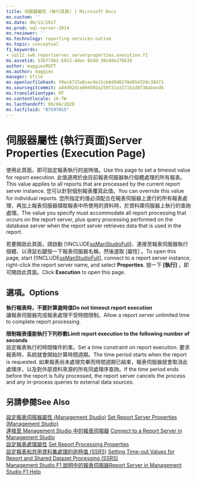 ```yaml
---
title: 伺服器屬性 (執行頁面) | Microsoft Docs
ms.custom: ''
ms.date: 06/13/2017
ms.prod: sql-server-2014
ms.reviewer: ''
ms.technology: reporting-services-native
ms.topic: conceptual
f1_keywords:
- sql12.swb.reportserver.serverproperties.execution.f1
ms.assetid: 53b77db1-b013-4dac-82dd-30c0de276639
author: maggiesMSFT
ms.author: maggies
manager: kfile
ms.openlocfilehash: f0ec8725a0cec9e15cb6d8402f8d654320c38471
ms.sourcegitcommit: ad4d92dce894592a259721a1571b1d8736abacdb
ms.translationtype: MT
ms.contentlocale: zh-TW
ms.lasthandoff: 08/04/2020
ms.locfileid: "87597015"
---
```

# <a name="server-properties-execution-page"></a><span data-ttu-id="9a181-102">伺服器屬性 (執行頁面)</span><span class="sxs-lookup"><span data-stu-id="9a181-102">Server Properties (Execution Page)</span></span>
  <span data-ttu-id="9a181-103">使用此頁面，即可設定報表執行的逾時值。</span><span class="sxs-lookup"><span data-stu-id="9a181-103">Use this page to set a timeout value for report execution.</span></span> <span data-ttu-id="9a181-104">此值適用於由目前報表伺服器執行個體處理的所有報表。</span><span class="sxs-lookup"><span data-stu-id="9a181-104">This value applies to all reports that are processed by the current report server instance.</span></span> <span data-ttu-id="9a181-105">您可以針對個別報表覆寫此值。</span><span class="sxs-lookup"><span data-stu-id="9a181-105">You can override this value for individual reports.</span></span> <span data-ttu-id="9a181-106">您所指定的值必須配合在報表伺服器上進行的所有報表處理，再加上報表伺服器擷取報表中所使用的資料時，於資料庫伺服器上執行的查詢處理。</span><span class="sxs-lookup"><span data-stu-id="9a181-106">The value you specify must accommodate all report processing that occurs on the report server, plus query processing performed on the database server when the report server retrieves data that is used in the report.</span></span>  
  
 <span data-ttu-id="9a181-107">若要開啟此頁面，請啟動 [!INCLUDE[ssManStudioFull](../../includes/ssmanstudiofull-md.md)]、連接至報表伺服器執行個體、以滑鼠右鍵按一下報表伺服器名稱，然後選取 [屬性]  。</span><span class="sxs-lookup"><span data-stu-id="9a181-107">To open this page, start [!INCLUDE[ssManStudioFull](../../includes/ssmanstudiofull-md.md)], connect to a report server instance, right-click the report server name, and select **Properties**.</span></span> <span data-ttu-id="9a181-108">按一下 **[執行]** ，即可開啟此頁面。</span><span class="sxs-lookup"><span data-stu-id="9a181-108">Click **Execution** to open this page.</span></span>  
  
## <a name="options"></a><span data-ttu-id="9a181-109">選項。</span><span class="sxs-lookup"><span data-stu-id="9a181-109">Options</span></span>  
 <span data-ttu-id="9a181-110">**執行報表時，不要計算逾時值**</span><span class="sxs-lookup"><span data-stu-id="9a181-110">**Do not timeout report execution**</span></span>  
 <span data-ttu-id="9a181-111">讓報表伺服器完成報表處理不受時間限制。</span><span class="sxs-lookup"><span data-stu-id="9a181-111">Allow a report server unlimited time to complete report processing.</span></span>  
  
 <span data-ttu-id="9a181-112">**限制報表僅能執行下列秒數**</span><span class="sxs-lookup"><span data-stu-id="9a181-112">**Limit report execution to the following number of seconds**</span></span>  
 <span data-ttu-id="9a181-113">設定報表執行的時間條件約束。</span><span class="sxs-lookup"><span data-stu-id="9a181-113">Set a time constraint on report execution.</span></span> <span data-ttu-id="9a181-114">要求報表時，系統就會開始計算時間週期。</span><span class="sxs-lookup"><span data-stu-id="9a181-114">The time period starts when the report is requested.</span></span> <span data-ttu-id="9a181-115">如果報表尚未處理完畢而時間週期已結束，報表伺服器就會取消此處理序，以及對外部資料來源的所有同處理序查詢。</span><span class="sxs-lookup"><span data-stu-id="9a181-115">If the time period ends before the report is fully processed, the report server cancels the process and any in-process queries to external data sources.</span></span>  
  
## <a name="see-also"></a><span data-ttu-id="9a181-116">另請參閱</span><span class="sxs-lookup"><span data-stu-id="9a181-116">See Also</span></span>  
 <span data-ttu-id="9a181-117">[設定報表伺服器屬性 &#40;Management Studio&#41;](set-report-server-properties-management-studio.md) </span><span class="sxs-lookup"><span data-stu-id="9a181-117">[Set Report Server Properties &#40;Management Studio&#41;](set-report-server-properties-management-studio.md) </span></span>  
 <span data-ttu-id="9a181-118">[連接至 Management Studio 中的報表伺服器](connect-to-a-report-server-in-management-studio.md) </span><span class="sxs-lookup"><span data-stu-id="9a181-118">[Connect to a Report Server in Management Studio](connect-to-a-report-server-in-management-studio.md) </span></span>  
 <span data-ttu-id="9a181-119">[設定報表處理屬性](../report-server/set-report-processing-properties.md) </span><span class="sxs-lookup"><span data-stu-id="9a181-119">[Set Report Processing Properties](../report-server/set-report-processing-properties.md) </span></span>  
 <span data-ttu-id="9a181-120">[設定報表和共用資料集處理的逾時值 &#40;SSRS&#41;](../report-server/setting-time-out-values-for-report-and-shared-dataset-processing-ssrs.md) </span><span class="sxs-lookup"><span data-stu-id="9a181-120">[Setting Time-out Values for Report and Shared Dataset Processing &#40;SSRS&#41;](../report-server/setting-time-out-values-for-report-and-shared-dataset-processing-ssrs.md) </span></span>  
 [<span data-ttu-id="9a181-121">Management Studio F1 說明中的報表伺服器</span><span class="sxs-lookup"><span data-stu-id="9a181-121">Report Server in Management Studio F1 Help</span></span>](report-server-in-management-studio-f1-help.md)  
  
  
